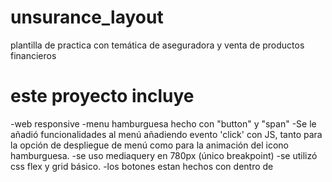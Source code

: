 # unsurance_layout
plantilla de practica con temática de aseguradora y venta de productos financieros

# este proyecto incluye
-web responsive
-menu hamburguesa hecho con "button" y "span"
-Se le añadió funcionalidades al menú añadiendo evento 'click' con JS, tanto para la opción de despliegue de menú como para la animación del icono hamburguesa.
-se uso mediaquery en 780px (único breakpoint)
-se utilizó css flex y grid básico.
-los botones estan hechos con <a> dentro de <div>

